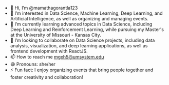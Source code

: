 - 👋 Hi, I’m @mamathagorantla123
- 👀 I’m interested in Data Science, Machine Learning, Deep Learning, and Artificial Intelligence, as well as organizing and managing events.
- 🌱 I’m currently learning advanced topics in Data Science, including Deep Learning and Reinforcement Learning, while pursuing my Master's at the University of Missouri - Kansas City.
- 💞️ I’m looking to collaborate on Data Science projects, including data analysis, visualization, and deep learning applications, as well as frontend development with ReactJS.
- 📫 How to reach me mgxh5@umsystem.edu
- 😄 Pronouns: she/her
- ⚡ Fun fact: I enjoy organizing events that bring people together and foster creativity and collaboration!



